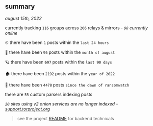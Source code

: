 
## summary
_august 15th, 2022_

currently tracking `116` groups across `206` relays & mirrors - _`98` currently online_

⏲ there have been `1` posts within the `last 24 hours`

🦈 there have been `96` posts within the `month of august`

🪐 there have been `697` posts within the `last 90 days`

🏚 there have been `2192` posts within the `year of 2022`

🦕 there have been `4478` posts `since the dawn of ransomwatch`

there are `55` custom parsers indexing posts

_`20` sites using v2 onion services are no longer indexed - [support.torproject.org](https://support.torproject.org/onionservices/v2-deprecation/)_

> see the project [README](https://github.com/joshhighet/ransomwatch#ransomwatch--) for backend technicals
